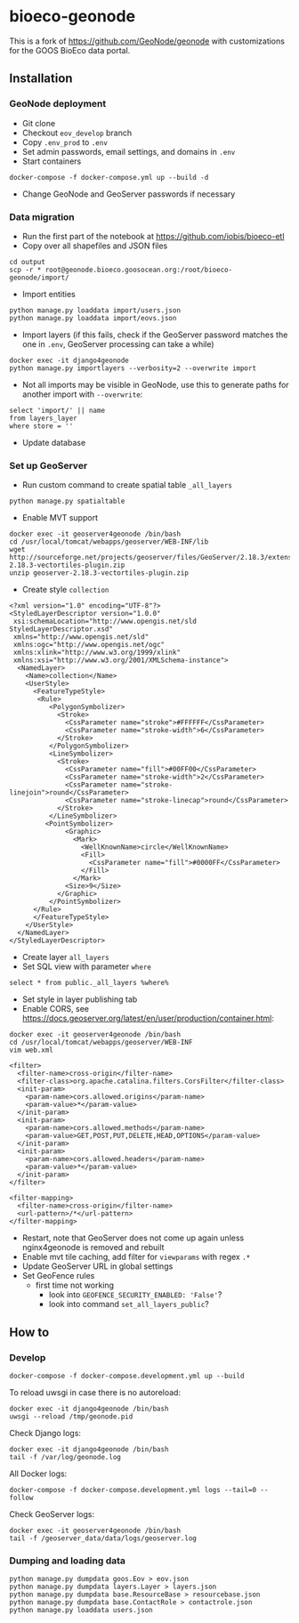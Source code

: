 # bioeco-geonode

This is a fork of https://github.com/GeoNode/geonode with customizations for the GOOS BioEco data portal.

## Installation
### GeoNode deployment
- Git clone
- Checkout `eov_develop` branch
- Copy `.env_prod` to `.env`
- Set admin passwords, email settings, and domains in `.env`
- Start containers

```
docker-compose -f docker-compose.yml up --build -d
```

- Change GeoNode and GeoServer passwords if necessary

### Data migration

- Run the first part of the notebook at https://github.com/iobis/bioeco-etl
- Copy over all shapefiles and JSON files

```
cd output
scp -r * root@geonode.bioeco.goosocean.org:/root/bioeco-geonode/import/
```

- Import entities

```
python manage.py loaddata import/users.json
python manage.py loaddata import/eovs.json
```

- Import layers (if this fails, check if the GeoServer password matches the one in `.env`, GeoServer processing can take a while)

```
docker exec -it django4geonode
python manage.py importlayers --verbosity=2 --overwrite import
```

- Not all imports may be visible in GeoNode, use this to generate paths for another import with `--overwrite`:

```
select 'import/' || name
from layers_layer
where store = ''
```

- Update database

### Set up GeoServer

- Run custom command to create spatial table `_all_layers`

```
python manage.py spatialtable
```

- Enable MVT support

```
docker exec -it geoserver4geonode /bin/bash
cd /usr/local/tomcat/webapps/geoserver/WEB-INF/lib
wget http://sourceforge.net/projects/geoserver/files/GeoServer/2.18.3/extensions/geoserver-2.18.3-vectortiles-plugin.zip
unzip geoserver-2.18.3-vectortiles-plugin.zip
```

- Create style `collection`

```
<?xml version="1.0" encoding="UTF-8"?>
<StyledLayerDescriptor version="1.0.0"
 xsi:schemaLocation="http://www.opengis.net/sld StyledLayerDescriptor.xsd"
 xmlns="http://www.opengis.net/sld"
 xmlns:ogc="http://www.opengis.net/ogc"
 xmlns:xlink="http://www.w3.org/1999/xlink"
 xmlns:xsi="http://www.w3.org/2001/XMLSchema-instance">
  <NamedLayer>
    <Name>collection</Name>
    <UserStyle>
      <FeatureTypeStyle>
       <Rule>
          <PolygonSymbolizer>
            <Stroke>
              <CssParameter name="stroke">#FFFFFF</CssParameter>
              <CssParameter name="stroke-width">6</CssParameter>
            </Stroke>
          </PolygonSymbolizer>
          <LineSymbolizer>
            <Stroke>
              <CssParameter name="fill">#00FF00</CssParameter>
              <CssParameter name="stroke-width">2</CssParameter>
              <CssParameter name="stroke-linejoin">round</CssParameter>
              <CssParameter name="stroke-linecap">round</CssParameter>
            </Stroke>
          </LineSymbolizer>
         <PointSymbolizer>
              <Graphic>
                <Mark>
                  <WellKnownName>circle</WellKnownName>
                  <Fill>
                    <CssParameter name="fill">#0000FF</CssParameter>
                  </Fill>
                </Mark>
              <Size>9</Size>
            </Graphic>
          </PointSymbolizer>
      </Rule>
      </FeatureTypeStyle>
    </UserStyle>
  </NamedLayer>
</StyledLayerDescriptor>
```

- Create layer `all_layers`
- Set SQL view with parameter `where`

```
select * from public._all_layers %where%
```

- Set style in layer publishing tab
- Enable CORS, see https://docs.geoserver.org/latest/en/user/production/container.html:

```
docker exec -it geoserver4geonode /bin/bash
cd /usr/local/tomcat/webapps/geoserver/WEB-INF
vim web.xml
```

```
<filter>
  <filter-name>cross-origin</filter-name>
  <filter-class>org.apache.catalina.filters.CorsFilter</filter-class>
  <init-param>
    <param-name>cors.allowed.origins</param-name>
    <param-value>*</param-value>
  </init-param>
  <init-param>
    <param-name>cors.allowed.methods</param-name>
    <param-value>GET,POST,PUT,DELETE,HEAD,OPTIONS</param-value>
  </init-param>
  <init-param>
    <param-name>cors.allowed.headers</param-name>
    <param-value>*</param-value>
  </init-param>
</filter>

<filter-mapping>
  <filter-name>cross-origin</filter-name>
  <url-pattern>/*</url-pattern>
</filter-mapping>
```

- Restart, note that GeoServer does not come up again unless nginx4geonode is removed and rebuilt
- Enable mvt tile caching, add filter for `viewparams` with regex `.*`
- Update GeoServer URL in global settings
- Set GeoFence rules
  - first time not working
    - look into `GEOFENCE_SECURITY_ENABLED: 'False'`?
    - look into command `set_all_layers_public`?

## How to
### Develop

```
docker-compose -f docker-compose.development.yml up --build
```

To reload uwsgi in case there is no autoreload:

```
docker exec -it django4geonode /bin/bash
uwsgi --reload /tmp/geonode.pid
```

Check Django logs:

```
docker exec -it django4geonode /bin/bash
tail -f /var/log/geonode.log
```

All Docker logs:

```
docker-compose -f docker-compose.development.yml logs --tail=0 --follow
```

Check GeoServer logs:

```
docker exec -it geoserver4geonode /bin/bash
tail -f /geoserver_data/data/logs/geoserver.log
```

### Dumping and loading data

```
python manage.py dumpdata goos.Eov > eov.json
python manage.py dumpdata layers.Layer > layers.json
python manage.py dumpdata base.ResourceBase > resourcebase.json
python manage.py dumpdata base.ContactRole > contactrole.json
python manage.py loaddata users.json
```
